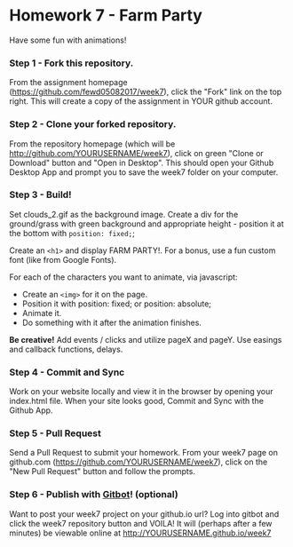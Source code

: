 # Homework 7 - Farm Party

Have some fun with animations!

### Step 1 - Fork this repository.

From the assignment homepage (https://github.com/fewd05082017/week7), click the "Fork" link on the top right. This will create a copy of the assignment in YOUR github account.

### Step 2 - Clone your forked repository.

From the repository homepage (which will be http://github.com/YOURUSERNAME/week7), click on green "Clone or Download" button and "Open in Desktop". This should open your Github Desktop App and prompt you to save the week7 folder on your computer.

### Step 3 - Build!

Set clouds_2.gif as the background image. Create a div for the ground/grass with green background and appropriate height - position it at the bottom with `position: fixed;`;

Create an `<h1>` and display FARM PARTY!. For a bonus, use a fun custom font (like from Google Fonts).
 
For each of the characters you want to animate, via javascript:

- Create an `<img>` for it on the page.
- Position it with position: fixed; or position: absolute; 
- Animate it.
- Do something with it after the animation finishes.

**Be creative!** Add events / clicks and utilize pageX and pageY. Use easings and callback functions, delays.

### Step 4 - Commit and Sync

Work on your website locally and view it in the browser by opening your index.html file. When your site looks good, Commit and Sync with the Github App.

### Step 5 - Pull Request

Send a Pull Request to submit your homework. From your week7 page on github.com (https://github.com/YOURUSERNAME/week7), click on the "New Pull Request" button and follow the prompts. 

### Step 6 - Publish with [Gitbot](http://gitbot.co/)! (optional)

Want to post your week7 project on your github.io url? Log into gitbot and click the week7 repository button and VOILA! It will (perhaps after a few minutes) be viewable online at http://YOURUSERNAME.github.io/week7

